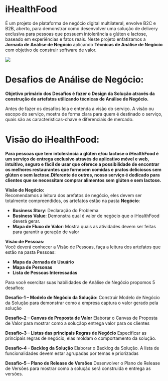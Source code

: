 # iHealthFood
É um projeto de plataforma de negócio digital multilateral, envolve B2C e B2B, aberto, para demonstrar como desenvolver uma solução de delivery exclusiva para pessoas que possuem intolerância a glúten e lactose, baseado em experiências e fatos reais. Neste projeto enfatizamos a **Jornada de Análise de Negócio** aplicando **Técnicas de Análise de Negócio** com objetivo de construir software de valor.

![](http://www.etecnologia.com.br/images/fars/banner-ihealthfood.png)
# Desafios de Análise de Negócio:
**Objetivo primário dos Desafios é fazer o Design da Solução através da construção de artefatos utilizando técnicas de Análise de Negócio.** 

Antes de fazer os desafios leia e entenda a visão do serviço. A visão ou escopo do serviço, mostra de forma clara para quem é destinado o serviço, quais são as caracteristicas-chave e diferenciais de mercado. 
# Visão do iHealthFood:
**Para pessoas que tem intolerância a glúten e/ou lactose o iHealthFood é um serviço de entrega exclusivo através de aplicativo móvel e web, intuitivo, seguro e fácil de usar que oferece a possibilidade de encontrar os melhores restaurantes que fornecem comidas e pratos deliciosos sem glúten e sem lactose.Diferente de outros, nosso serviço é dedicado para clientes que se necessitam comprar alimentos sem glúten e sem lactose.**

**Visão de Negócio:** <BR>
Recomendamos a leitura dos arefatos de negócio, eles devem ser totalmente compreendidos, os artefatos estão na pasta __Negócio__:

- **Business Story**: Declaração do Problema 
- **Business Value**: Demonstra qual é valor de negócio que o iHealthFood deverá gerar.
- **Mapa de Fluxo de Valor**: Mostra quais as atividades devem ser feitas para garantir a geração de valor

**Visão de Pessoas:** <BR>
Você deverá conhecer a Visão de Pessoas, faça a leitura dos artefatos que estão na pasta Pessoas: <BR>
- **Mapa da Jornada do Usuário**
- **Mapa de Personas**
- **Lista de Pessoas Interessadas**

Para você exercitar suas habilidades de Análise de Negócio propomos 5 desafios: 

**Desafio-1 – Modelo de Negócio da Solução:** 
Construir Modelo de Negócio da Solução para demonstrar como a empresa captura o valor gerado pela solução

**Desafio-2 – Canvas de Proposta de Valor**
Elaborar o Canvas de Proposta de Valor para mostrar como a soluçãop entrega valor para os clientes

**Desafio-3 – Listas das principais Regras de Negócio**
Especificar as principais regras de negócio, elas moldam o comportamento da solução.

**Desafio-4 – Backlog da Solução**
Elaborar o Backlog da Solução. A lista de funcionalidades devem estar agrupadas por temas e priorizadas

**Desafio-5 – Plano de Release de Versões**
Desenvolver o Plano de Release de Versões para mostrar como a solução será construida e entrega as versões.
